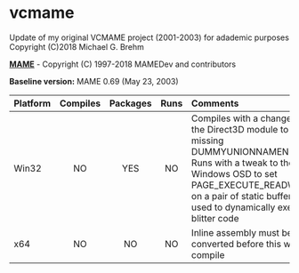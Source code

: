 # __vcmame__  

Update of my original VCMAME project (2001-2003) for adademic purposes   
Copyright (C)2018 Michael G. Brehm    
   
[__MAME__](https://www.mamedev.org/) - Copyright (C) 1997-2018  MAMEDev and contributors   
   
__Baseline version:__ MAME 0.69 (May 23, 2003)   
   
| Platform | Compiles | Packages | Runs | Comments |
| :--- | :---: | :---: | :---: | :--- |
| Win32 | NO | YES | NO | Compiles with a change to the Direct3D module to add a missing DUMMYUNIONNAMEN(5)<br> Runs with a tweak to the Windows OSD to set PAGE_EXECUTE_READWRITE on a pair of static buffers used to dynamically execute blitter code |
| x64 | NO | NO | NO | Inline assembly must be converted before this will compile |


